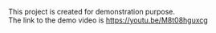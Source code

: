 This project is created for demonstration purpose.<br>
The link to the demo video is https://youtu.be/M8t08hguxcg
